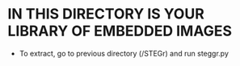 #   IN THIS DIRECTORY IS YOUR LIBRARY OF EMBEDDED IMAGES

- To extract, go to previous directory (/STEGr) and run steggr.py
